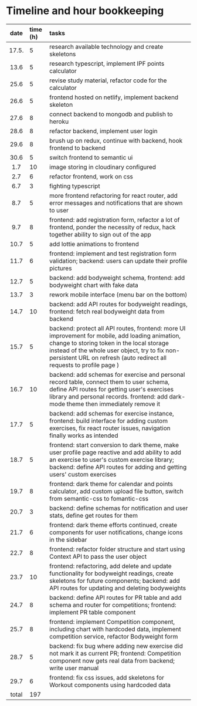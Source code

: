 # Timeline and hour bookkeeping

| date  | time (h) | tasks                                                                                                                                                                                                                                                                   |
| :---: | :------- | :---------------------------------------------------------------------------------------------------------------------------------------------------------------------------------------------------------------------------------------------------------------------- |
| 17.5. | 5        | research available technology and create skeletons                                                                                                                                                                                                                      |
| 13.6  | 5        | research typescript, implement IPF points calculator                                                                                                                                                                                                                    |
| 25.6  | 5        | revise study material, refactor code for the calculator                                                                                                                                                                                                                 |
| 26.6  | 5        | frontend hosted on netlify, implement backend skeleton                                                                                                                                                                                                                  |
| 27.6  | 8        | connect backend to mongodb and publish to heroku                                                                                                                                                                                                                        |
| 28.6  | 8        | refactor backend, implement user login                                                                                                                                                                                                                                  |
| 29.6  | 8        | brush up on redux, continue with backend, hook frontend to backend                                                                                                                                                                                                      |
| 30.6  | 5        | switch frontend to semantic ui                                                                                                                                                                                                                                          |
|  1.7  | 10       | image storing in cloudinary configured                                                                                                                                                                                                                                  |
|  2.7  | 6        | refactor frontend, work on css                                                                                                                                                                                                                                          |
|  6.7  | 3        | fighting typescript                                                                                                                                                                                                                                                     |
|  8.7  | 5        | more frontend refactoring for react router, add error messages and notifications that are shown to user                                                                                                                                                                 |
|  9.7  | 8        | frontend: add registration form, refactor a lot of frontend, ponder the necessity of redux, hack together ability to sign out of the app                                                                                                                                |
| 10.7  | 5        | add lottie animations to frontend                                                                                                                                                                                                                                       |
| 11.7  | 6        | frontend: implement and test registration form validation; backend: users can update their profile pictures                                                                                                                                                             |
| 12.7  | 5        | backend: add bodyweight schema, frontend: add bodyweight chart with fake data                                                                                                                                                                                           |
| 13.7  | 3        | rework mobile interface (menu bar on the bottom)                                                                                                                                                                                                                        |
| 14.7  | 10       | backend: add API routes for bodyweight readings, frontend: fetch real bodyweight data from backend                                                                                                                                                                      |
| 15.7  | 5        | backend: protect all API routes, frontend: more UI improvement for mobile, add loading animation, change to storing token in the local storage instead of the whole user object, try to fix non-persistent URL on refresh (auto redirect all requests to profile page ) |
| 16.7  | 10       | backend: add schemas for exercise and personal record table, connect them to user schema, define API routes for getting user's exercises library and personal records. frontend: add dark-mode theme then immediately remove it                                         |
| 17.7  | 5        | backend: add schemas for exercise instance, frontend: build interface for adding custom exercises, fix react router issues, navigation finally works as intended                                                                                                        |
| 18.7  | 5        | frontend: start conversion to dark theme, make user profile page reactive and add ability to add an exercise to user's custom exercise library; backend: define API routes for adding and getting users' custom exercises                                               |
| 19.7  | 8        | frontend: dark theme for calendar and points calculator, add custom upload file button, switch from semantic-css to fomantic-css                                                                                                                                        |
| 20.7  | 3        | backend: define schemas for notification and user stats, define get routes for them                                                                                                                                                                                     |
| 21.7  | 6        | frontend: dark theme efforts continued, create components for user notifications, change icons in the sidebar                                                                                                                                                           |
| 22.7  | 8        | frontend: refactor folder structure and start using Context API to pass the user object                                                                                                                                                                                 |
| 23.7  | 10       | frontend: refactoring, add delete and update functionality for bodyweight readings, create skeletons for future components; backend: add API routes for updating and deleting bodyweights                                                                               |
| 24.7  | 8        | backend: define API routes for PR table and add schema and router for competitions; frontend: implement PR table component                                                                                                                                              |
| 25.7  | 8        | frontend: implement Competition component, including chart with hardcoded data, implement competition service, refactor Bodyweight form                                                                                                                                 |
| 28.7  | 5        | backend: fix bug where adding new exercise did not mark it as current PR; frontend: Competition component now gets real data from backend; write user manual                                                                                                            |
| 29.7 | 6 | frontend: fix css issues, add skeletons for Workout components using hardcoded data |
| total | 197      |                                                                                                                                                                                                                                                                         |
